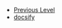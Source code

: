 <!-- docs/_sidebar.md created by Zachary Li -->

- [Previous Level](README)
- [docsify](Project-Notes/docsify/README)
